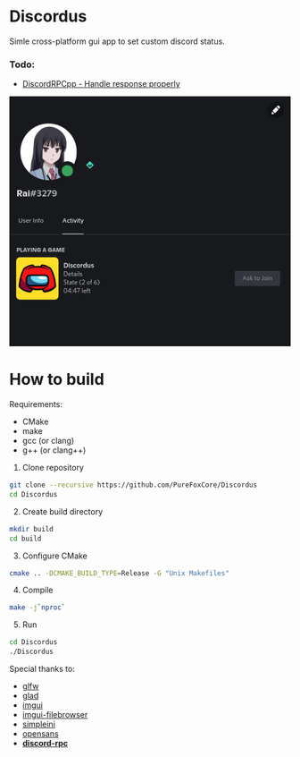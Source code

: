 Discordus
=========
Simle cross-platform gui app to set custom discord status.

### Todo:
- [DiscordRPCpp - Handle response properly](DiscordRPCpp/src/DiscordRPC.cpp)

![Preview](Assets/Preview.png)

# How to build
Requirements:
- CMake
- make
- gcc (or clang)
- g++ (or clang++)

1. Clone repository
```sh
git clone --recursive https://github.com/PureFoxCore/Discordus
cd Discordus
```
2. Create build directory
```sh
mkdir build
cd build
```
3. Configure CMake
```sh
cmake .. -DCMAKE_BUILD_TYPE=Release -G "Unix Makefiles"
```
4. Compile
```sh
make -j`nproc`
```
5. Run
```sh
cd Discordus
./Discordus
```

Special thanks to:
- [glfw](https://github.com/glfw/glfw)
- [glad](https://github.com/Dav1dde)
- [imgui](https://github.com/ocornut/imgui)
- [imgui-filebrowser](https://github.com/AirGuanZ/imgui-filebrowser)
- [simpleini](https://github.com/brofield/simpleini/)
- [opensans](https://www.opensans.com/)
- [**discord-rpc**](https://github.com/discord/discord-rpc)